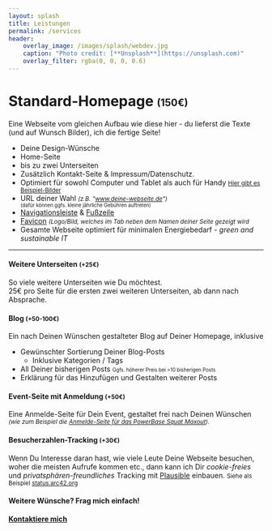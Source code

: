 ```yaml
---
layout: splash
title: Leistungen
permalink: /services
header:
    overlay_image: /images/splash/webdev.jpg
    caption: "Photo credit: [**Unsplash**](https://unsplash.com)"
    overlay_filter: rgba(0, 0, 0, 0.6)
---
```


# Standard-Homepage <small> <i class="fas fa-laptop"></i> <small class="price"> (150€) </small> </small>
Eine Webseite vom gleichen Aufbau wie diese hier - du lieferst die Texte (und auf Wunsch Bilder), ich die fertige Seite!
* Deine Design-Wünsche
* Home-Seite
* bis zu zwei Unterseiten
* Zusätzlich Kontakt-Seite & Impressum/Datenschutz.
* Optimiert für sowohl Computer und Tablet als auch für Handy <small markdown="1"> [Hier gibt es Beispiel-Bilder](/gallery#mobile-ansicht-vs-desktop-ansicht) </small>
* URL deiner Wahl <small markdown="1"> *(z.B. "www.deine-webseite.de")* <small> <br> (dafür können ggfs. kleine jährliche Gebühren auftreten) </small></small>
* [Navigationsleiste](/gallery#navigationsleiste) & [Fußzeile](/gallery#fußzeile)
* [Favicon](/gallery#favicon) <small markdown="1"> *(Logo/Bild, welches im Tab neben dem Namen deiner Seite gezeigt wird* </small>
* Gesamte Webseite optimiert für minimalen Energiebedarf - *green and sustainable IT*

<hr class="big-sep">

#### Weitere Unterseiten <i class="fas fa-file"></i><small class="price"> (+25€) </small>
So viele weitere Unterseiten wie Du möchtest.  
25€ pro Seite für die ersten zwei weiteren Unterseiten, ab dann nach Absprache.

#### Blog <i class="fas fa-pen"></i> <small class="price"> (+50-100€) </small>
Ein nach Deinen Wünschen gestalteter Blog auf Deiner Homepage, inklusive
* Gewünschter Sortierung Deiner Blog-Posts
  * Inklusive Kategorien / Tags
* All Deiner bisherigen Posts <small><small> Ggfs. höherer Preis bei >10 bisherigen Posts </small></small>
* Erklärung für das Hinzufügen und Gestalten weiterer Posts

#### Event-Seite mit Anmeldung <i class="fas fa-calendar"></i> <small class="price"> (+50€) </small>
Eine Anmelde-Seite für Dein Event, gestaltet frei nach Deinen Wünschen <small markdown="1"> *(wie zum Beispiel die [Anmelde-Seite
für das PowerBase Squat Maxout](https://anmeldung-squatmax.netlify.app/anmeldung)).*</small>

#### Besucherzahlen-Tracking <i class="fas fa-chart-bar"></i> <small class="price"> (+30€) </small>
Wenn Du Interesse daran hast, wie viele Leute Deine Webseite besuchen, woher die meisten Aufrufe kommen etc., 
dann kann ich Dir *cookie-freies* und *privatsphären-freundliches* Tracking mit [Plausible](https://plausible.io/) einbauen.
<small markdown="1"> Siehe als Beispiel [status.arc42.org](https://status.arc42.org/)</small>

#### Weitere Wünsche? Frag mich einfach!
**[Kontaktiere mich](/contact)**